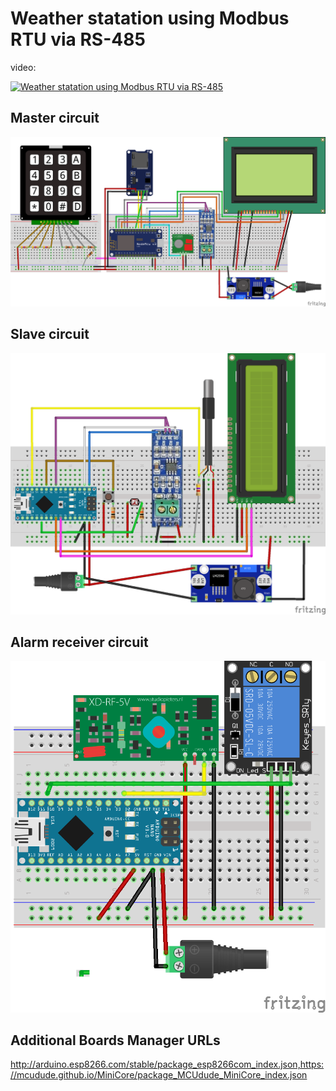 # Weather statation using Modbus RTU via RS-485
video:

[![Weather statation using Modbus RTU via RS-485](https://img.youtube.com/vi/cA_JwE9GNac/0.jpg)](https://www.youtube.com/watch?v=cA_JwE9GNac)

## Master circuit
![Master](master.png)

## Slave circuit
![Slave](slave.png)

## Alarm receiver circuit
![Alarm receiver](alarm_receiver.png)

## Additional Boards Manager URLs
http://arduino.esp8266.com/stable/package_esp8266com_index.json,https://mcudude.github.io/MiniCore/package_MCUdude_MiniCore_index.json
